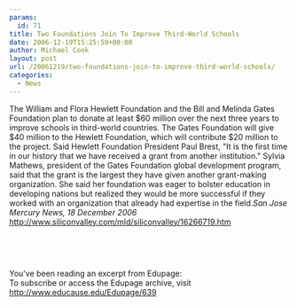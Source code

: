 ```yaml
---
params:
  id: 71
title: Two Foundations Join To Improve Third-World Schools
date: 2006-12-19T15:25:59+00:00
author: Michael Cook
layout: post
url: /20061219/two-foundations-join-to-improve-third-world-schools/
categories:
  - News
---
```

<p align="left">
  The William and Flora Hewlett Foundation and the Bill and Melinda Gates Foundation plan to donate at least $60 million over the next three years to improve schools in third-world countries. The Gates Foundation will give $40 million to the Hewlett Foundation, which will contribute $20 million to the project. Said Hewlett Foundation President Paul Brest, "It is the first time in our history that we have received a grant from another institution." Sylvia Mathews, president of the Gates Foundation global development program, said that the grant is the largest they have given another grant-making organization. She said her foundation was eager to bolster education in developing nations but realized they would be more successful if they worked with an organization that already had expertise in the field.<em>San Jose Mercury News, 18 December 2006</em><br /> <a href="http://www.siliconvalley.com/mld/siliconvalley/16266719.htm" target="_blank">http://www.siliconvalley.com/mld/siliconvalley/16266719.htm</a>
</p>

<p align="left">
  &nbsp;
</p>

<p align="left">
  &nbsp;
</p>

<p align="left">
  You've been reading an excerpt from Edupage:<br /> To subscribe or access the Edupage archive, visit <a href="http://www.educause.edu/Edupage/639" target="_blank">http://www.educause.edu/Edupage/639</a>
</p>
